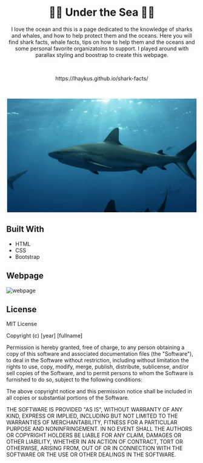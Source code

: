 ## <h1 align='center'> 🐙🦈 Under the Sea 🐋🌊 </h1>
<p align='center'>  I love the ocean and this is a page dedicated to the knowledge of sharks and whales, and how to help protect them and the oceans. Here you will find shark facts, whale facts, tips on how to help them and the oceans and some personal favorite organizatoins to support. I played around with parallax styling and boostrap to create this webpage.  </p>
<br>
<p align='center'>https://lhaykus.github.io/shark-facts/</p>
<br>

<p align="center">
  <img width="500" height="300" src="./assets/shark.gif">
</p>



## Built With
* HTML
* CSS
* Bootstrap


## Webpage

![webpage](./assets/webpage.gif)



## License
MIT License

Copyright (c) [year] [fullname]

Permission is hereby granted, free of charge, to any person obtaining a copy
of this software and associated documentation files (the "Software"), to deal
in the Software without restriction, including without limitation the rights
to use, copy, modify, merge, publish, distribute, sublicense, and/or sell
copies of the Software, and to permit persons to whom the Software is
furnished to do so, subject to the following conditions:

The above copyright notice and this permission notice shall be included in all
copies or substantial portions of the Software.

THE SOFTWARE IS PROVIDED "AS IS", WITHOUT WARRANTY OF ANY KIND, EXPRESS OR
IMPLIED, INCLUDING BUT NOT LIMITED TO THE WARRANTIES OF MERCHANTABILITY,
FITNESS FOR A PARTICULAR PURPOSE AND NONINFRINGEMENT. IN NO EVENT SHALL THE
AUTHORS OR COPYRIGHT HOLDERS BE LIABLE FOR ANY CLAIM, DAMAGES OR OTHER
LIABILITY, WHETHER IN AN ACTION OF CONTRACT, TORT OR OTHERWISE, ARISING FROM,
OUT OF OR IN CONNECTION WITH THE SOFTWARE OR THE USE OR OTHER DEALINGS IN THE
SOFTWARE.








